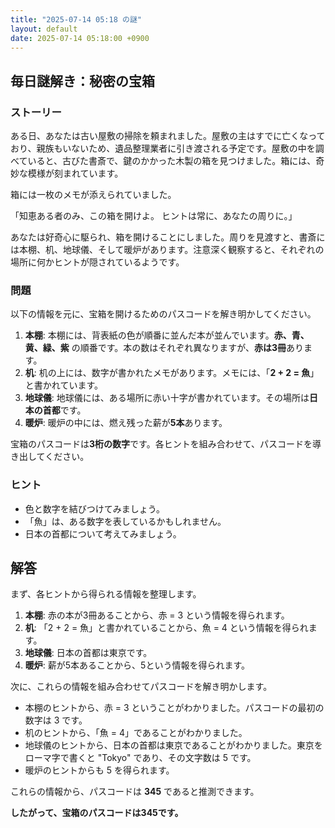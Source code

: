 ```yaml
---
title: "2025-07-14 05:18 の謎"
layout: default
date: 2025-07-14 05:18:00 +0900
---
```

## 毎日謎解き：秘密の宝箱

### ストーリー

ある日、あなたは古い屋敷の掃除を頼まれました。屋敷の主はすでに亡くなっており、親族もいないため、遺品整理業者に引き渡される予定です。屋敷の中を調べていると、古びた書斎で、鍵のかかった木製の箱を見つけました。箱には、奇妙な模様が刻まれています。

箱には一枚のメモが添えられていました。

「知恵ある者のみ、この箱を開けよ。
  ヒントは常に、あなたの周りに。」

あなたは好奇心に駆られ、箱を開けることにしました。周りを見渡すと、書斎には本棚、机、地球儀、そして暖炉があります。注意深く観察すると、それぞれの場所に何かヒントが隠されているようです。

### 問題

以下の情報を元に、宝箱を開けるためのパスコードを解き明かしてください。

1.  **本棚**: 本棚には、背表紙の色が順番に並んだ本が並んでいます。**赤、青、黄、緑、紫** の順番です。本の数はそれぞれ異なりますが、**赤は3冊**あります。
2.  **机**: 机の上には、数字が書かれたメモがあります。メモには、「**2 + 2 = 魚**」と書かれています。
3.  **地球儀**: 地球儀には、ある場所に赤い十字が書かれています。その場所は**日本の首都**です。
4.  **暖炉**: 暖炉の中には、燃え残った薪が**5本**あります。

宝箱のパスコードは**3桁の数字**です。各ヒントを組み合わせて、パスコードを導き出してください。

### ヒント

*   色と数字を結びつけてみましょう。
*   「魚」は、ある数字を表しているかもしれません。
*   日本の首都について考えてみましょう。

## 解答

まず、各ヒントから得られる情報を整理します。

1.  **本棚**: 赤の本が3冊あることから、赤 = 3 という情報を得られます。
2.  **机**: 「2 + 2 = 魚」と書かれていることから、魚 = 4 という情報を得られます。
3.  **地球儀**: 日本の首都は東京です。
4.  **暖炉**: 薪が5本あることから、5という情報を得られます。

次に、これらの情報を組み合わせてパスコードを解き明かします。

*   本棚のヒントから、赤 = 3 ということがわかりました。パスコードの最初の数字は 3 です。
*   机のヒントから、「魚 = 4」であることがわかりました。
*   地球儀のヒントから、日本の首都は東京であることがわかりました。東京をローマ字で書くと "Tokyo" であり、その文字数は 5 です。
*   暖炉のヒントからも 5 を得られます。

これらの情報から、パスコードは **345** であると推測できます。

**したがって、宝箱のパスコードは345です。**
